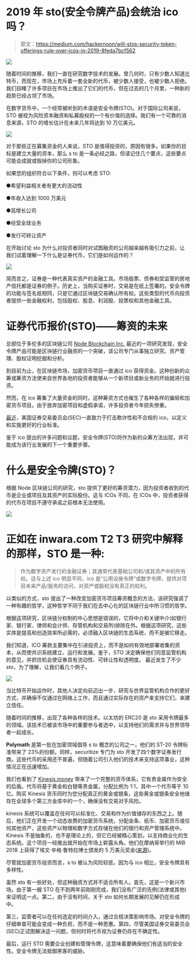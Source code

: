 # 2019 年 sto(安全令牌产品)会统治 ico 吗？

> 原文：<https://medium.com/hackernoon/will-stos-security-token-offerings-rule-over-icos-in-2019-8feda7bcf562>

![](img/47d0aab47f629032abf9cc1f913fe55f.png)

随着时间的推移，我们一直在研究数字技术的发展。曾几何时，只有少数人知道比特币，而现在，市场上充斥着一套全新的代币，被少数人接受，也被少数人拒绝。我们目睹了许多项目在市场上推出了它们的代币，但在过去的几个月里，一种新的趋势已经占领了市场。

在数字货币中，一个经常被听到的术语是安全令牌(STO)。对于国际公司来说，STO 被视为风险资本融资和私募股权的一个有价值的选择。我们有一个可靠的消息来源，STO 的增长估计在未来几年将达到 10 万亿美元。

![](img/6c7c377df8f0cd4bc5aea4e21d9e5364.png)

对于那些正在募集资金的人来说，STO 是值得投资的，原因有很多。如果你的目标是建立大量的资本，那么 s to 是一条必经之路，但请记住几个要点，这些要点可能会成就或毁掉你的公司形象。

如果您的组织符合以下条件，则可以考虑 STO:

●希望利益相关者有更大的流动性

●年收入达到 1000 万美元

●高增长公司

●经营全球业务

●发行可转让资产

在开始讨论 sto 为什么对投资者同时对试图融资的公司越来越有吸引力之前，让我们试着理解一下什么是证券代币，它们是如何运作的？

![](img/d30760f0b6bb23df5451715a683aba82.png)

简而言之，证券是一种代表真实资产的金融工具。市场股票、债券和受监管的房地产信托都是证券的例子。历史上，当购买证券时，交易是在纸上签署的。安全令牌的功能与签名纸相同，只是它通过区块链交易确认所有权。这些类型的代币向投资者提供一些金融权利，包括股权、股息、利润股、投票权和其他金融工具。

# 证券代币报价(STO)——筹资的未来

总部位于多伦多的区块链公司 [Node Blockchain Inc.](http://nodeblockchain.io/) 最近的一项研究发现，安全令牌产品可能是区块链行业融资的一个突破，该公司专门从事独立研究、资产管理、股权证明挖掘和分析。

到目前为止，在区块链市场，加密货币项目一直通过 ico 获得资金。这种创新的众筹或筹资方法使来自世界各地的投资者能够从一个新项目或新业务的开始就进行投资。

然而，在 ico 筹集了大量资金的同时，这种筹资方式也催生了各种各样的骗局和加密货币项目。由于放弃加密项目和虚假承诺，许多投资者今年损失惨重。

[最近](https://www.cnbc.com/2018/11/16/in-crackdown-of-crypto-sec-goes-after-unregistered-coin-offerings.html)，美国证券交易委员会(SEC)一直致力于打击欺诈性和不合规的 ico，以定义和实施更好的行业标准。

鉴于 ico 提出的许多问题和议题，安全令牌(STO)将作为新的众筹方法出现，并可能成为该行业发展的下一个重要步骤。

# 什么是安全令牌(STO)？

根据 Node 区块链公司的研究，sto 提供了更好的筹资潜力，因为投资者收到的代币是企业或项目及其资产的实际股份。这与 ICOs 不同，在 ICOs 中，投资者获得的代币在项目不遵守承诺之前根本无法使用。

![](img/40a754f3de91e864930722d10db39ddd.png)

# 正如在 inwara.com T2 T3 研究中解释的那样，STO 是一种:

> 作为数字资产发行的金融证券；其通常代表基础公司和/或其资产中的所有权。这与上述 ico 明显不同，ico 是“公用设施令牌”或数字令牌，提供对项目未来产品/服务的访问，对资产或股权没有真正的权利。

以类似的方式，sto 提出了一种改变加密货币项目筹资概念的方法，该研究强调了一种有趣的哲学，这种哲学不同于我们在去中心化的区块链行业中所习惯的哲学。

根据这项研究，区块链分权制的中心思想是错误的，它将中介和关键中介(如银行家、银行家、律师和会计师、存管机构和交易所)排除在外。根据这项研究，这些实体是提高和创造效率所必需的，必须融入区块链的生态系统，而不是被它移走。

我们知道，ICO 筹款主要集中在引进投资上，而不是如何有效地部署收集的资本，从而使共识系统建立、运行和发展。鉴于，STO 决定确保他们同意监管机构的意见，并抓住机会使证券具有流动性、可转让性和透明度。
最近发生了不少 sto，为了理解，让我们看几个例子。

![](img/ec3fba6c89cc26f4f81aff702caefdc5.png)

当比特币开始运作时，其他人决定向前迈出一步，研究与世界监管机构合作的更好方式，并确保不仅通过在网络上工作，而且通过实际存在的资产来支持它们，来建立信任。

随着时间的推移，出现了各种各样的技术。以太坊的 ERC20 是 sto 采用令牌最多的领域。该技术已被该市场中的重要参与者选中，以支持他们的需求并与世界领导者一起成长。

**Polymath** 是第一批在加密领域倡导 s to 概念的公司之一，他们的 ST-20 令牌标准带来了 23%的份额。同样，securitize 专门为 sto 开发了四个数字证券发行商。这些代币的采用还不普遍，但随着公司引入他们的技术来支持这项事业，这种情况正在迅速增加。

我们也看到了 [Kinesis.money](https://kinesis.money/en/?utm_source=Hackernoon&utm_medium=PR) 带来了一个完整的货币体系，它有贵金属作为安全的后盾。代币将基于黄金和白银等贵金属，分配比例为 1:1，其中一个代币等于 10 亿。购买 Kinesis 货币同时为您分配真正的黄金或银条，这些黄金或银条安全地储存在全球多个第三方金库中的一个，确保没有交易对手风险。

kinesis 系统可以覆盖在任何可以标准化、交易和作为价值储存的东西之上。随后，他们正在开发一个动态收费的加密货币系统，分配金条、纸币、加密货币或任何其他资产，这些资产以物理和数字方式存储在他们的银行和资产管理系统中。Kinesis 不是抽象的，也不是理论上的，但它已经被精心策划，以支持商业化的生态系统。这个项目一经推出就开始在市场上崭露头角。他们在摩纳哥举行的 MIB 2018 上获得了埃文·辛格·鲁特拉博士颁发的 5 万美元奖金([来源](https://www.accesswire.com/530169/Kinesis-Emerges-Victorious-and-Gains-a-New-Advisor-with-Dr-Evan-Luthra-at-Monaco-Blockchain))。

尽管就加密货币投资而言，s to 被认为风险较低，因为与 ico 相比，安全令牌具有多样性。

虽然 sto 有一些好处，但这种融资方式并不适合所有人。首先，这是一个新兴市场。由于第一艘 STO 在不到两年前刚刚完成，我们没有广泛的先例(法律或其他)来证明这一点。第二，由于没有时间，关于 sto 如何长期发展的见解仍在形成中。

第三，监管者可以在任何选定的时间介入，通过合规决策影响市场。对安全令牌的仔细审查可能会变成一种负担，而不是一种恩惠。第四，尽管美国证券交易委员会(SEC)正试图解决这一问题，但何时将代币视为证券仍存在不确定性。

最后，运行 STO 需要企业创建和管理令牌，这意味着要确保他们有适当的安全性。安全令牌无法抵御黑客的威胁。